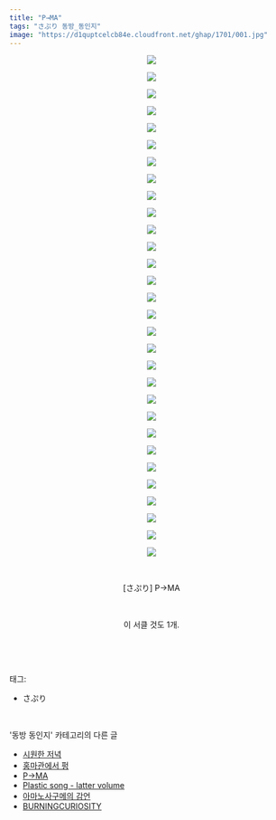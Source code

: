 ```yaml
---
title: "P→MA"
tags: "さぷり 동방_동인지"
image: "https://d1quptcelcb84e.cloudfront.net/ghap/1701/001.jpg"
---
```

<div class="article">
<p style="text-align: center; clear: none; float: none;"><img src="{{ site.imgserver8 }}/ghap/1701/001.jpg"/></p>
<p style="text-align: center; clear: none; float: none;"><img src="{{ site.imgserver8 }}/ghap/1701/002.jpg"/></p>
<p style="text-align: center; clear: none; float: none;"><img src="{{ site.imgserver8 }}/ghap/1701/003.jpg"/></p>
<p style="text-align: center; clear: none; float: none;"><img src="{{ site.imgserver8 }}/ghap/1701/004.jpg"/></p>
<p style="text-align: center; clear: none; float: none;"><img src="{{ site.imgserver8 }}/ghap/1701/005.jpg"/></p>
<p style="text-align: center; clear: none; float: none;"><img src="{{ site.imgserver8 }}/ghap/1701/006.jpg"/></p>
<p style="text-align: center; clear: none; float: none;"><img src="{{ site.imgserver8 }}/ghap/1701/007.jpg"/></p>
<p style="text-align: center; clear: none; float: none;"><img src="{{ site.imgserver8 }}/ghap/1701/008.jpg"/></p>
<p style="text-align: center; clear: none; float: none;"><img src="{{ site.imgserver8 }}/ghap/1701/009.jpg"/></p>
<p style="text-align: center; clear: none; float: none;"><img src="{{ site.imgserver8 }}/ghap/1701/010.jpg"/></p>
<p style="text-align: center; clear: none; float: none;"><img src="{{ site.imgserver8 }}/ghap/1701/011.jpg"/></p>
<p style="text-align: center; clear: none; float: none;"><img src="{{ site.imgserver8 }}/ghap/1701/012.jpg"/></p>
<p style="text-align: center; clear: none; float: none;"><img src="{{ site.imgserver8 }}/ghap/1701/013.jpg"/></p>
<p style="text-align: center; clear: none; float: none;"><img src="{{ site.imgserver8 }}/ghap/1701/014.jpg"/></p>
<p style="text-align: center; clear: none; float: none;"><img src="{{ site.imgserver8 }}/ghap/1701/015.jpg"/></p>
<p style="text-align: center; clear: none; float: none;"><img src="{{ site.imgserver8 }}/ghap/1701/016.jpg"/></p>
<p style="text-align: center; clear: none; float: none;"><img src="{{ site.imgserver8 }}/ghap/1701/017.jpg"/></p>
<p style="text-align: center; clear: none; float: none;"><img src="{{ site.imgserver8 }}/ghap/1701/018.jpg"/></p>
<p style="text-align: center; clear: none; float: none;"><img src="{{ site.imgserver8 }}/ghap/1701/019.jpg"/></p>
<p style="text-align: center; clear: none; float: none;"><img src="{{ site.imgserver8 }}/ghap/1701/020.jpg"/></p>
<p style="text-align: center; clear: none; float: none;"><img src="{{ site.imgserver8 }}/ghap/1701/021.jpg"/></p>
<p style="text-align: center; clear: none; float: none;"><img src="{{ site.imgserver8 }}/ghap/1701/022.jpg"/></p>
<p style="text-align: center; clear: none; float: none;"><img src="{{ site.imgserver8 }}/ghap/1701/023.jpg"/></p>
<p style="text-align: center; clear: none; float: none;"><img src="{{ site.imgserver8 }}/ghap/1701/024.jpg"/></p>
<p style="text-align: center; clear: none; float: none;"><img src="{{ site.imgserver8 }}/ghap/1701/025.jpg"/></p>
<p style="text-align: center; clear: none; float: none;"><img src="{{ site.imgserver8 }}/ghap/1701/026.jpg"/></p>
<p style="text-align: center; clear: none; float: none;"><img src="{{ site.imgserver8 }}/ghap/1701/027.jpg"/></p>
<p style="text-align: center; clear: none; float: none;"><img src="{{ site.imgserver8 }}/ghap/1701/028.jpg"/></p>
<p style="text-align: center; clear: none; float: none;"><img src="{{ site.imgserver8 }}/ghap/1701/029.jpg"/></p>
<p style="text-align: center; clear: none; float: none;"><img src="{{ site.imgserver8 }}/ghap/1701/030.jpg"/></p>
<p style="text-align: center; clear: none; float: none;"><br/></p>
<p style="text-align: center; clear: none; float: none;">[さぷり] P→MA</p>
<p style="text-align: center; clear: none; float: none;"><br/></p>
<p style="text-align: center; clear: none; float: none;">이 서클 것도 1개.</p>
<p><br/></p>
</div><br/>
<div class="tagTrail">
<p>태그: </p>
<ul>
<li>さぷり</li>
</ul>
</div><br/>
<div class="another">
<p>'동방 동인지' 카테고리의 다른 글</p>
<ul>
<li><a href="/ghap_1704">시원한 저녁</a></li>
<li><a href="/ghap_1703">홍마관에서 펑</a></li>
<li><a href="/ghap_1701">P→MA</a></li>
<li><a href="/ghap_1700">Plastic song - latter volume</a></li>
<li><a href="/ghap_1699">아마노사구메의 감언</a></li>
<li><a href="/ghap_1698">BURNINGCURIOSITY</a></li>
</ul>
</div><br/>
<div class="cb_module cb_fluid">
<div class="cb_wrt cb_profile">
</div><!-- commentList close -->
</div><br/>
